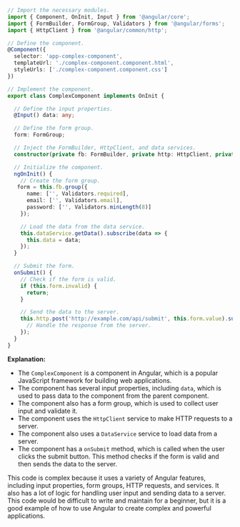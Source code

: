```typescript
// Import the necessary modules.
import { Component, OnInit, Input } from '@angular/core';
import { FormBuilder, FormGroup, Validators } from '@angular/forms';
import { HttpClient } from '@angular/common/http';

// Define the component.
@Component({
  selector: 'app-complex-component',
  templateUrl: './complex-component.component.html',
  styleUrls: ['./complex-component.component.css']
})

// Implement the component.
export class ComplexComponent implements OnInit {

  // Define the input properties.
  @Input() data: any;

  // Define the form group.
  form: FormGroup;

  // Inject the FormBuilder, HttpClient, and data services.
  constructor(private fb: FormBuilder, private http: HttpClient, private dataService: DataService) { }

  // Initialize the component.
  ngOnInit() {
    // Create the form group.
   form = this.fb.group({
      name: ['', Validators.required],
      email: ['', Validators.email],
      password: ['', Validators.minLength(8)]
    });

    // Load the data from the data service.
    this.dataService.getData().subscribe(data => {
      this.data = data;
    });
  }

  // Submit the form.
  onSubmit() {
    // Check if the form is valid.
    if (this.form.invalid) {
      return;
    }

    // Send the data to the server.
    this.http.post('http://example.com/api/submit', this.form.value).subscribe(data => {
      // Handle the response from the server.
    });
  }
}
```

**Explanation:**

* The `ComplexComponent` is a component in Angular, which is a popular JavaScript framework for building web applications.
* The component has several input properties, including `data`, which is used to pass data to the component from the parent component.
* The component also has a form group, which is used to collect user input and validate it.
* The component uses the `HttpClient` service to make HTTP requests to a server.
* The component also uses a `DataService` service to load data from a server.
* The component has a `onSubmit` method, which is called when the user clicks the submit button. This method checks if the form is valid and then sends the data to the server.

This code is complex because it uses a variety of Angular features, including input properties, form groups, HTTP requests, and services. It also has a lot of logic for handling user input and sending data to a server. This code would be difficult to write and maintain for a beginner, but it is a good example of how to use Angular to create complex and powerful applications.